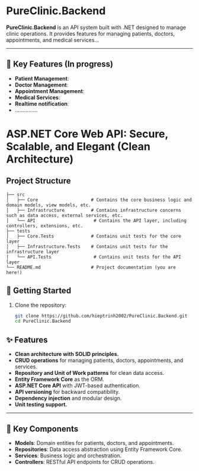 
# PureClinic.Backend

**PureClinic.Backend** is an API system built with .NET designed to manage clinic operations. It provides features for managing patients, doctors, appointments, and medical services...

---

## 🔧 **Key Features (In progress)**

- **Patient Management**:
- **Doctor Management**:
- **Appointment Management**:
- **Medical Services**:
- **Realtime notification**:
- ...............

# ASP.NET Core Web API: Secure, Scalable, and Elegant (Clean Architecture)
## Project Structure
```
├── src
│   ├── Core                    # Contains the core business logic and domain models, view models, etc.
│   ├── Infrastructure          # Contains infrastructure concerns such as data access, external services, etc.
│   └── API                      # Contains the API layer, including controllers, extensions, etc.
├── tests
│   ├── Core.Tests              # Contains unit tests for the core layer
│   ├── Infrastructure.Tests    # Contains unit tests for the infrastructure layer
│   └── API.Tests                # Contains unit tests for the API layer
└── README.md                   # Project documentation (you are here!)
```


## 🚀 Getting Started

1. Clone the repository:
   ```bash
   git clone https://github.com/hieptrinh2002/PureClinic.Backend.git
   cd PureClinic.Backend

## ✨ Features

- **Clean architecture with SOLID principles.**
- **CRUD operations** for managing patients, doctors, appointments, and services.
- **Repository and Unit of Work patterns** for clean data access.
- **Entity Framework Core** as the ORM.
- **ASP.NET Core API** with JWT-based authentication.
- **API versioning** for backward compatibility.
- **Dependency injection** and modular design.
- **Unit testing support.**

---

## 📂 Key Components

- **Models**: Domain entities for patients, doctors, and appointments.
- **Repositories**: Data access abstraction using Entity Framework Core.
- **Services**: Business logic and orchestration.
- **Controllers**: RESTful API endpoints for CRUD operations.

